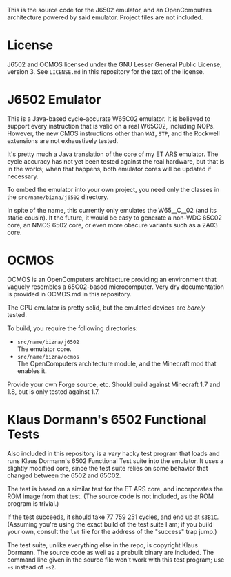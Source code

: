 This is the source code for the J6502 emulator, and an OpenComputers architecture powered by said emulator. Project files are not included.

License
=======

J6502 and OCMOS licensed under the GNU Lesser General Public License, version 3. See `LICENSE.md` in this repository for the text of the license.

J6502 Emulator
=============

This is a Java-based cycle-accurate W65C02 emulator. It is believed to support every instruction that is valid on a real W65C02, including NOPs. However, the new CMOS instructions other than `WAI`, `STP`, and the Rockwell extensions are not exhaustively tested.

It's pretty much a Java translation of the core of my ET ARS emulator. The cycle accuracy has not yet been tested against the real hardware, but that is in the works; when that happens, both emulator cores will be updated if necessary.

To embed the emulator into your own project, you need only the classes in the
`src/name/bizna/j6502` directory.

In spite of the name, this currently only emulates the W65__C__02 (and its static cousin). It the future, it would be easy to generate a non-WDC 65C02 core, an NMOS 6502 core, or even more obscure variants such as a 2A03 core.

OCMOS
=====

OCMOS is an OpenComputers architecture providing an environment that vaguely resembles a 65C02-based microcomputer. Very dry documentation is provided in OCMOS.md in this repository.

The CPU emulator is pretty solid, but the emulated devices are *barely* tested.

To build, you require the following directories:

- `src/name/bizna/j6502`  
  The emulator core.
- `src/name/bizna/ocmos`  
  The OpenComputers architecture module, and the Minecraft mod that enables it.

Provide your own Forge source, etc. Should build against Minecraft 1.7 and 1.8,
but is only tested against 1.7.

Klaus Dormann's 6502 Functional Tests
=====================================

Also included in this repository is a _very_ hacky test program that loads and runs Klaus Dormann's 6502 Functional Test suite into the emulator. It uses a slightly modified core, since the test suite relies on some behavior that changed between the 6502 and 65C02.

The test is based on a similar test for the ET ARS core, and incorporates the ROM image from that test. (The source code is not included, as the ROM program is trivial.)

If the test succeeds, it should take 77 759 251 cycles, and end up at `$3B1C`. (Assuming you're using the exact build of the test suite I am; if you build your own, consult the `lst` file for the address of the "success" trap jump.)

The test suite, unlike everything else in the repo, is copyright Klaus Dormann. The source code as well as a prebuilt binary are included. The command line given in the source file won't work with this test program; use `-s` instead of `-s2`.

